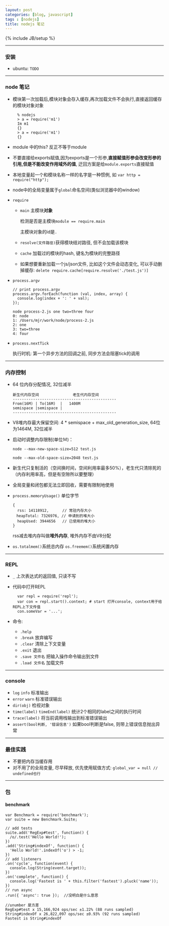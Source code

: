 ```yaml
---
layout: post
categories: [blog, javascript]
tags : [nodejs]
title: nodejs 笔记
---
```

{% include JB/setup %}

---

### 安装

* ubuntu: `TODO`

---

### node 笔记

* 模块第一次加载后,模块对象会存入缓存,再次加载文件不会执行,直接返回缓存的模块对象对象

        % nodejs
        > a = require('m1')
        Im m1
        {}
        > a = require('m1')
        {}

* module 中的this? 反正不等于module

* 不要直接给exports赋值,因为exports是一个形参,**直接赋值形参会改变形参的引用,但是不能改变作用域外的值**, 迂回方案是给`module.exports`直接赋值

* 本地变量起一个和模块名称一样的名字是一种惯例, 如 `var http = require("http");`

* node中的全局变量属于`global`命名空间(类似浏览器中的window)

* `require`

  * `main` 主模块**对象**

    检测是否是主模块`module == require.main`

    主模块对象的id是`.`

  * `resolve(文件路径)`获得模块结对路径, 但不会加载该模块

  * `cache` 加载过的模块的hash, 键名为模块的完整路径

  * 如果想要重新加载一个js/json文件, 比如这个文件会动态变化, 可以手动删掉缓存: `delete require.cache[require.resolve('./test.js')]`

* `process.argv`

      // print process.argv
      process.argv.forEach(function (val, index, array) {
        console.log(index + ': ' + val);
      });

      node process-2.js one two=three four
      0: node
      1: /Users/mjr/work/node/process-2.js
      2: one
      3: two=three
      4: four


* `process.nextTick`

  执行时机: 第一个异步方法的回调之前, 同步方法会阻塞tick的调用

---

### 内存控制

* 64 位内存分配情况, 32位减半

      新生代内存空间               老生代内存空间
      ----------------------------------------------
      From(16M) | To(16M)  |   1400M
      semispace |semispace |
      ----------------------------------------------

* V8堆内存最大保留空间: 4 * semispace + max_old_generation_size, 64位为1464M, 32位减半

* 启动时调整内存限制(单位Ｍ)：

  `node --max-new-space-size=512 test.js`

  `node --max-old-space-size=2048 test.js`

* 新生代只复制活的（空间换时间，空间利用率最多50%），老生代只清除死的（内存利用率高，但是有空隙所以要整理）

* 全局变量和闭包都无法立即回收，需要有限制地使用

* `process.memoryUsage()` 单位字节

      {
        rss: 14118912,      // 常驻内存大小
      　heapTotal: 7326976, // 申请到的堆大小
        heapUsed: 3944656   // 已使用的堆大小
      }

  rss减去堆内存叫做**堆外内存**, 堆外内存不由V8分配

* `os.totalmem()`系统总内存 `os.freemem()`系统闲置内存

---

### REPL

* `_` 上次表达式的返回值, 只读不写
* 代码中打开REPL

        var repl = require('repl');
        var con = repl.start().context; # start 打开console, context用于给REPL上下文传值
        con.someVar = '...';

* 命令:

  * `.help`
  * `.break` 放弃编写
  * `.clear` 清除上下文变量
  * `.exit` 退出
  * `.save 文件名` 把输入操作命令输出到文件
  * `.load 文件名` 加载文件

---

### console

* `log` `info` 标准输出
* `error` `warn` 标准错误输出
* `dir(obj)` 检视对象
* `time(label)` `timeEnd(label)` 统计2个相同的label之间的执行时间
* `trace(label)` 将当前调用栈输出到标准错误输出
* `assert(bool判断, '错误信息')` 如果bool判断是false, 则带上错误信息抛出异常

---

### 最佳实践

* 不要把内存当缓存用
* 对不用了的全局变量, 尽早释放, 优先使用赋值方式: `global_var = null // undefined也行`

---

### 包

#### benchmark

    var Benchmark = require('benchmark');
    var suite = new Benchmark.Suite;

    // add tests
    suite.add('RegExp#test', function() {
      /o/.test('Hello World!');
    })
    .add('String#indexOf', function() {
      'Hello World!'.indexOf('o') > -1;
    })
    // add listeners
    .on('cycle', function(event) {
      console.log(String(event.target));
    })
    .on('complete', function() {
      console.log('Fastest is ' + this.filter('fastest').pluck('name'));
    })
    // run async
    .run({ 'async': true });  //没明白是什么意思

    //±number 是方差
    RegExp#test x 15,166,924 ops/sec ±1.22% (88 runs sampled)
    String#indexOf x 26,822,097 ops/sec ±0.93% (92 runs sampled)
    Fastest is String#indexOf
